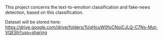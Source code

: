 This project concerns the text-to-emotion classification and fake-news detection, based on this classification.

Dataset will be stored here:
https://drive.google.com/drive/folders/1UqHcuW0foCNoiCJLQ-C7Ns-Mut-VQESh?usp=sharing
